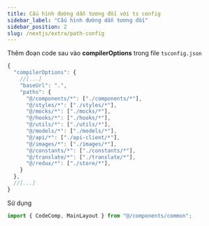 ```yaml
---
title: Cấu hình đường dẫn tương đối với ts config
sidebar_label: "Cấu hình đường dẫn tương đối"
sidebar_position: 2
slug: /nextjs/extra/path-config
---
```


Thêm đoạn code sau vào **compilerOptions** trong file `tsconfig.json`

```ts
{
  "compilerOptions": {
    //[...]
    "baseUrl": ".",
    "paths": {
      "@/components/*": ["./components/*"],
      "@/styles/*": ["./styles/*"],
      "@/mocks/*": ["./mocks/*"],
      "@/hooks/*": ["./hooks/*"],
      "@/utils/*": ["./utils/*"],
      "@/models/*": ["./models/*"],
      "@/api/*": ["./api-client/*"],
      "@/images/*": ["./images/*"],
      "@/constants/*": ["./constants/*"],
      "@/translate/*": ["./translate/*"],
      "@/redux/*": ["./store/*"],
    }
  },
  //[...]
}
```

Sử dụng

```ts
import { CodeComp, MainLayout } from "@/components/common";
```
